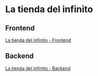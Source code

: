 # La tienda del infinito

## Frontend

[La tienda del infinito - Frontend](https://github.com/Bluishres/La-Tienda-del-Infinito-Frontend)

## Backend

[La tienda del infinito - Backend](https://github.com/Bluishres/La-Tienda-del-Infinito-Backend)
